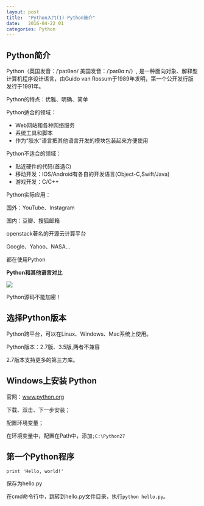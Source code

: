 ```yaml
---
layout: post
title:  "Python入门(1)-Python简介"
date:   2016-04-22 01
categories: Python
---
```



## Python简介 ##

Python（英国发音：/ˈpaɪθən/ 美国发音：/ˈpaɪθɑːn/）, 是一种面向对象、解释型计算机程序设计语言，由Guido van Rossum于1989年发明，第一个公开发行版发行于1991年。

Python的特点：优雅、明确、简单

Python适合的领域：

- Web网站和各种网络服务
- 系统工具和脚本
- 作为“胶水”语言把其他语言开发的模块包装起来方便使用

Python不适合的领域：

- 贴近硬件的代码(首选C)
- 移动开发：IOS/Android有各自的开发语言(Object-C,Swift/Java)
- 游戏开发：C/C++

Python实际应用：

国外：YouTube、Instagram

国内：豆瓣、搜狐邮箱

openstack著名的开源云计算平台

Google、Yahoo、NASA...

都在使用Python

**Python和其他语言对比**

![](http://7fvd6e.com1.z0.glb.clouddn.com/python%E5%AF%B9%E6%AF%94.jpg)

Python源码不能加密！

## 选择Python版本 ##

Python跨平台，可以在Linux、Windows、Mac系统上使用。

Python版本：2.7版、3.5版,两者不兼容

2.7版本支持更多的第三方库。

## Windows上安装 Python ##

官网：www.python.org

下载、双击、下一步安装；

配置环境变量；

在环境变量中，配置在Path中，添加`;C:\Python27`

## 第一个Python程序 ##

    print 'Hello, world!'

保存为hello.py

在cmd命令行中，跳转到hello.py文件目录，执行`python hello.py`。

